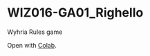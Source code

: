 # WIZ016-GA01_Righello
Wyhria Rules game

Open with [Colab](https://colab.research.google.com/github/crippadan/WIZ016-GA01_Righello/blob/main/Righello_0_colab.ipynb).
